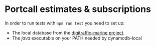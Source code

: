 # Portcall estimates & subscriptions

In order to run tests with `npm run test` you need to set up:
- The local database from the [digitraffic-marine project](https://github.com/tmfg/digitraffic-marine).
- The *java* executable on your PATH needed by dynamodb-local


